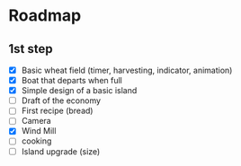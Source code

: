 # Roadmap

## 1st step 

- [x] Basic wheat field (timer, harvesting, indicator, animation)   
- [x] Boat that departs when full  
- [x] Simple design of a basic island  
- [ ] Draft of the economy  
- [ ] First recipe (bread)
- [ ] Camera 
- [x] Wind Mill
- [ ] cooking
- [ ] Island upgrade (size) 
